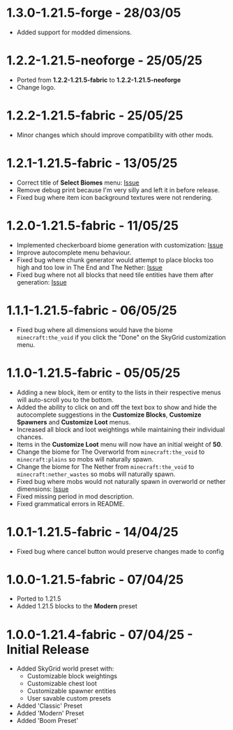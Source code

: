 # 1.3.0-1.21.5-forge - 28/03/05

* Added support for modded dimensions.

# 1.2.2-1.21.5-neoforge - 25/05/25

* Ported from **1.2.2-1.21.5-fabric** to **1.2.2-1.21.5-neoforge**
* Change logo.

# 1.2.2-1.21.5-fabric - 25/05/25

* Minor changes which should improve compatibility with other mods.

# 1.2.1-1.21.5-fabric - 13/05/25

* Correct title of **Select Biomes** menu: [Issue](https://github.com/Spacerulerwill/SkyGrid-Reloaded/issues/9)
* Remove debug print because I'm very silly and left it in before release.
* Fixed bug where item icon background textures were not rendering.

# 1.2.0-1.21.5-fabric - 11/05/25

* Implemented checkerboard biome generation with
  customization: [Issue](https://github.com/Spacerulerwill/SkyGrid-Reloaded/issues/7)
* Improve autocomplete menu behaviour.
* Fixed bug where chunk generator would attempt to place blocks too high and too low in The End and The
  Nether: [Issue](https://github.com/Spacerulerwill/SkyGrid-Reloaded/issues/6)
* Fixed bug where not all blocks that need tile entities have them after
  generation: [Issue](https://github.com/Spacerulerwill/SkyGrid-Reloaded/issues/8)

# 1.1.1-1.21.5-fabric - 06/05/25

* Fixed bug where all dimensions would have the biome `minecraft:the_void` if you click the "Done" on the SkyGrid
  customization menu.

# 1.1.0-1.21.5-fabric - 05/05/25

* Adding a new block, item or entity to the lists in their respective menus will auto-scroll you to the bottom.
* Added the ability to click on and off the text box to show and hide the autocomplete suggestions in the **Customize
  Blocks**, **Customize Spawners** and **Customize Loot** menus.
* Increased all block and loot weightings while maintaining their individual chances.
* Items in the **Customize Loot** menu will now have an initial weight of **50**.
* Change the biome for The Overworld from `minecraft:the_void` to `minecraft:plains`  so mobs will naturally spawn.
* Change the biome for The Nether from `minecraft:the_void` to `minecraft:nether_wastes` so mobs will naturally spawn.
* Fixed bug where mobs would not naturally spawn in overworld or nether
  dimensions: [Issue](https://github.com/Spacerulerwill/SkyGrid-Reloaded/issues/5)
* Fixed missing period in mod description.
* Fixed grammatical errors in README.

# 1.0.1-1.21.5-fabric - 14/04/25

* Fixed bug where cancel button would preserve changes made to config

# 1.0.0-1.21.5-fabric - 07/04/25

* Ported to 1.21.5
* Added 1.21.5 blocks to the **Modern** preset

# 1.0.0-1.21.4-fabric - 07/04/25 - Initial Release

* Added SkyGrid world preset with:
    * Customizable block weightings
    * Customizable chest loot
    * Customizable spawner entities
    * User savable custom presets
* Added 'Classic' Preset
* Added 'Modern' Preset
* Added 'Boom Preset'